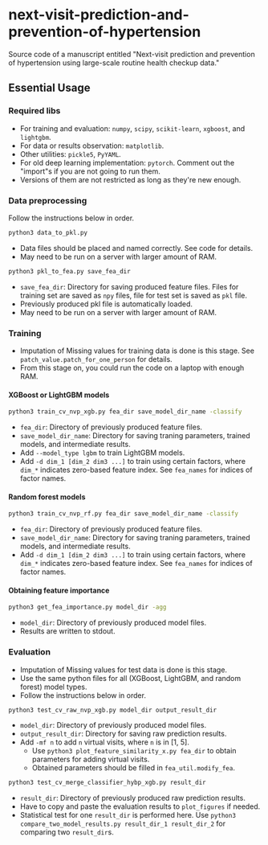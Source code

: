 # next-visit-prediction-and-prevention-of-hypertension

Source code of a manuscript entitled "Next-visit prediction and prevention of hypertension using large-scale routine health checkup data."

## Essential Usage

### Required libs

* For training and evaluation: `numpy`, `scipy`, `scikit-learn`, `xgboost`, and `lightgbm`.
* For data or results observation: `matplotlib`.
* Other utilities: `pickle5`, `PyYAML`.
* For old deep learning implementation: `pytorch`. Comment out the "import"s if you are not going to run them.
* Versions of them are not restricted as long as they're new enough.

### Data preprocessing

Follow the instructions below in order.

```bash
python3 data_to_pkl.py
```
* Data files should be placed and named correctly. See code for details.
* May need to be run on a server with larger amount of RAM.

```bash
python3 pkl_to_fea.py save_fea_dir
```
* `save_fea_dir`: Directory for saving produced feature files. Files for training set are saved as `npy` files, file for test set is saved as `pkl` file.
* Previously produced pkl file is automatically loaded.
* May need to be run on a server with larger amount of RAM.

### Training

* Imputation of Missing values for training data is done is this stage. See `patch_value.patch_for_one_person` for details.
* From this stage on, you could run the code on a laptop with enough RAM.

#### XGBoost or LightGBM models

```bash
python3 train_cv_nvp_xgb.py fea_dir save_model_dir_name -classify
```
* `fea_dir`: Directory of previously produced feature files.
* `save_model_dir_name`: Directory for saving traning parameters, trained models, and intermediate results.
* Add `--model_type lgbm` to train LightGBM models.
* Add `-d dim_1 [dim_2 dim3 ...]` to train using certain factors, where `dim_*` indicates zero-based feature index. See `fea_names` for indices of factor names.

#### Random forest models

```bash
python3 train_cv_nvp_rf.py fea_dir save_model_dir_name -classify
```
* `fea_dir`: Directory of previously produced feature files.
* `save_model_dir_name`: Directory for saving traning parameters, trained models, and intermediate results.
* Add `-d dim_1 [dim_2 dim3 ...]` to train using certain factors, where `dim_*` indicates zero-based feature index. See `fea_names` for indices of factor names.

#### Obtaining feature importance

```bash
python3 get_fea_importance.py model_dir -agg
```
* `model_dir`: Directory of previously produced model files.
* Results are written to stdout.

### Evaluation

* Imputation of Missing values for test data is done is this stage.
* Use the same python files for all (XGBoost, LightGBM, and random forest) model types.
* Follow the instructions below in order.

```bash
python3 test_cv_raw_nvp_xgb.py model_dir output_result_dir
```
* `model_dir`: Directory of previously produced model files.
* `output_result_dir`: Directory for saving raw prediction results.
* Add `-mf n` to add `n` virtual visits, where `n` is in [1, 5].
  * Use `python3 plot_feature_similarity_x.py fea_dir` to obtain parameters for adding virtual visits.
  * Obtained parameters should be filled in `fea_util.modify_fea`.

```bash
python3 test_cv_merge_classifier_hybp_xgb.py result_dir
```
* `result_dir`: Directory of previously produced raw prediction results.
* Have to copy and paste the evaluation results to `plot_figures` if needed.
* Statistical test for one `result_dir` is performed here. Use `python3 compare_two_model_results.py result_dir_1 result_dir_2` for comparing two `result_dir`s.
